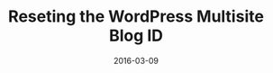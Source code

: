 ---
title: Reseting the WordPress Multisite Blog ID
summary: In 2016 I worked on more WordPress Multisite projects then I have throughout my entire career. During that time, one of the most valuable Multisite habits I learned was, keeping a close eye on my database structure.
date: 2016-03-09
tags:
  - post
---